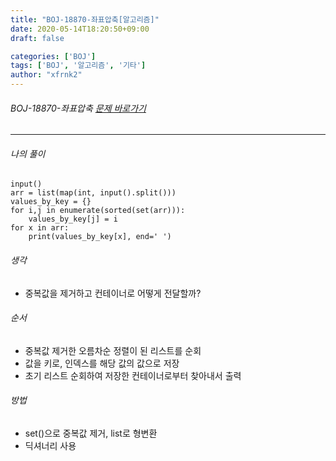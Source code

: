 ```yaml
---
title: "BOJ-18870-좌표압축[알고리즘]"
date: 2020-05-14T18:20:50+09:00
draft: false

categories: ['BOJ']
tags: ['BOJ', '알고리즘', '기타']
author: "xfrnk2"
---
```

###### BOJ-18870-좌표압축 [문제 바로가기](https://www.acmicpc.net/problem/18870)
---
  
###### 나의 풀이
~~~
input()
arr = list(map(int, input().split()))
values_by_key = {}
for i,j in enumerate(sorted(set(arr))):
    values_by_key[j] = i
for x in arr:
    print(values_by_key[x], end=' ')
~~~
###### 생각
- 중복값을 제거하고 컨테이너로 어떻게 전달할까?

###### 순서
- 중복값 제거한 오름차순 정렬이 된 리스트를 순회
- 값을 키로, 인덱스를 해당 값의 값으로 저장
- 초기 리스트 순회하여 저장한 컨테이너로부터 찾아내서 출력

###### 방법
+ set()으로 중복값 제거, list로 형변환
+ 딕셔너리 사용

